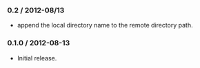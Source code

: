 ### 0.2 / 2012-08/13
* append the local directory name to the remote directory path.

### 0.1.0 / 2012-08-13

* Initial release.

